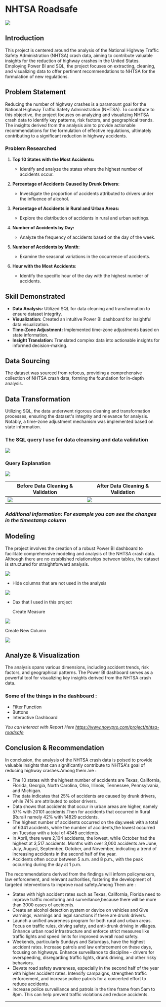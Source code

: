 # NHTSA Roadsafe

![](nhtsa_hero.png)

## Introduction

This project is centered around the analysis of the National Highway Traffic Safety Administration (NHTSA) crash data, aiming to contribute valuable insights for the reduction of highway crashes in the United States. Employing Power BI and SQL, the project focuses on extracting, cleaning, and visualizing data to offer pertinent recommendations to NHTSA for the formulation of new regulations.

## Problem Statement
Reducing the number of highway crashes is a paramount goal for the National Highway Traffic Safety Administration (NHTSA). To contribute to this objective, the project focuses on analyzing and visualizing NHTSA crash data to identify key patterns, risk factors, and geographical trends. The insights derived from the analysis aim to provide actionable recommendations for the formulation of effective regulations, ultimately contributing to a significant reduction in highway accidents.

### Problem Researched

1. **Top 10 States with the Most Accidents:**
   - Identify and analyze the states where the highest number of accidents occur.

2. **Percentage of Accidents Caused by Drunk Drivers:**
   - Investigate the proportion of accidents attributed to drivers under the influence of alcohol.

3. **Percentage of Accidents in Rural and Urban Areas:**
   - Explore the distribution of accidents in rural and urban settings.

4. **Number of Accidents by Day:**
   - Analyze the frequency of accidents based on the day of the week.

5. **Number of Accidents by Month:**
   - Examine the seasonal variations in the occurrence of accidents.

6. **Hour with the Most Accidents:**
   - Identify the specific hour of the day with the highest number of accidents.


## Skill Demonstrated

- **Data Analysis:** Utilized SQL for data cleaning and transformation to ensure dataset integrity.
- **Visualization:** Created an intuitive Power BI dashboard for insightful data visualization.
- **Time-Zone Adjustment:** Implemented time-zone adjustments based on state information.
- **Insight Translation:** Translated complex data into actionable insights for informed decision-making.

## Data Sourcing

The dataset was sourced from refocus, providing a comprehensive collection of NHTSA crash data, forming the foundation for in-depth analysis.

## Data Transformation

Utilizing SQL, the data underwent rigorous cleaning and transformation processes, ensuring the dataset's integrity and relevance for analysis. Notably, a time-zone adjustment mechanism was implemented based on state information.

### The SQL query I use for data cleansing and data validation

![](query_data_cleaning_sql.png)

### Query Explanation

![](query_sql_explanation.png)

| Before Data Cleaning & Validation | After Data Cleaning & Validation |
|----------|----------|
| ![](before_dc.png) | ![](after_dc.png) |

### _Additional information: For example you can see the changes in the timestamp column_


## Modeling

The project involves the creation of a robust Power BI dashboard to facilitate comprehensive modeling and analysis of the NHTSA crash data. Although there are no established relationships between tables, the dataset is structured for straightforward analysis.

![](relationship_table.png)

- Hide columns that are not used in the analysis

![](hide_column.png)

- Dax that I used in this project

  Create Measure 

![](dax_measure_nhtsa.png)

  Create New Column 

![](dax_create_new_column_nhtsa.png)

## Analyze & Visualization

The analysis spans various dimensions, including accident trends, risk factors, and geographical patterns. The Power BI dashboard serves as a powerful tool for visualizing key insights derived from the NHTSA crash data.

### Some of the things in the dashboard :
- Filter Function
- Buttons
- Interactive Dashboard

_You can interact with Report Here https://www.novypro.com/project/nhtsa-roadsafe_

## Conclusion & Recommendation

In conclusion, the analysis of the NHTSA crash data is poised to provide valuable insights that can significantly contribute to NHTSA's goal of reducing highway crashes.Among them are :

- The 10 states with the highest number of accidents are Texas, California, Florida, Georgia, North Carolina, Ohio, Illinois, Tennessee, Pennsylvania, and Michigan. 
- The data indicates that 25% of accidents are caused by drunk drivers, while 74% are attributed to sober drivers.
- Data shows that accidents that occur in urban areas are higher, namely 57% with 20101 accidents.Then for accidents that occurred in Rural (Rural) namely 42% with 14829 accidents.
- The highest number of accidents occurred on the day.week with a total of 6341 accidents, while the number of accidents,the lowest occurred on Tuesday with a total of 4345 accidents.
- In April, there were 2,104 accidents, the lowest, while October had the highest at 3,517 accidents. Months with over 3,000 accidents are June, July, August, September, October, and November, 
  indicating a trend of increasing accidents in the second half of the year.
- Accidents often occur between 5 a.m. and 8 p.m., with the peak occurring during the day at 1 p.m. 

The recommendations derived from the findings will inform policymakers, law enforcement, and relevant authorities, fostering the development of targeted interventions to improve road safety.Among Them are :

- States with high accident rates such as Texas, California, Florida need to improve traffic monitoring and surveillance,because there will be more than 3000 cases of accidents.
- Create an alcohol detection system or device on vehicles and Give warnings, warnings and legal sanctions if there are drunk drivers.
- Launch a unified awareness program for both rural and urban areas. Focus on traffic rules, driving safety, and anti-drunk driving in villages. Enhance urban road infrastructure and enforce 
  strict measures like traffic lights and speed limits for improved overall road safety.
- Weekends, particularly Sundays and Saturdays, have the highest accident rates. Increase patrols and law enforcement on these days, focusing on highways. Enhance surveillance to discipline - 
  drivers for overspeeding, disregarding traffic lights, drunk driving, and other risky behaviors.
- Elevate road safety awareness, especially in the second half of the year with higher accident rates. Intensify campaigns, strengthen traffic enforcement, and increase police patrols for a 
  concerted effort to reduce accidents.
- Increase police surveillance and patrols in the time frame from 5am to 8pm. This can help prevent traffic violations and reduce accidents.



---------------------------------------------------------------------------------------------------------------------------------------------------------------------------------------------------
